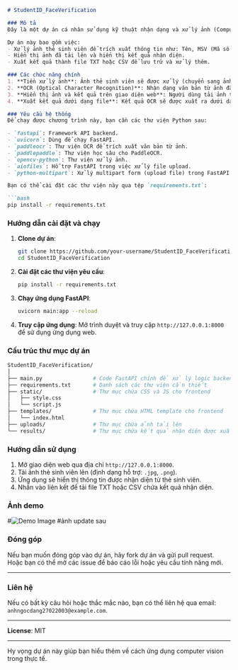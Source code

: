 ```md
# StudentID_FaceVerification

### Mô tả
Đây là một dự án cá nhân sử dụng kỹ thuật nhận dạng và xử lý ảnh (Computer Vision) để trích xuất và xác thực thông tin sinh viên từ thẻ sinh viên, cũng như có thể mở rộng thêm khả năng nhận dạng khuôn mặt.

Dự án này bao gồm việc:
- Xử lý ảnh thẻ sinh viên để trích xuất thông tin như: Tên, MSV (Mã số sinh viên), Ngành học, Khoa/Viện, và Khóa học.
- Hiển thị ảnh đã tải lên và hiển thị kết quả nhận diện.
- Xuất kết quả thành file TXT hoặc CSV để lưu trữ và xử lý thêm.

### Các chức năng chính
1. **Tiền xử lý ảnh**: Ảnh thẻ sinh viên sẽ được xử lý (chuyển sang ảnh xám, áp dụng threshold để loại bỏ nhiễu).
2. **OCR (Optical Character Recognition)**: Nhận dạng văn bản từ ảnh đã tiền xử lý sử dụng PaddleOCR.
3. **Hiển thị ảnh và kết quả trên giao diện web**: Người dùng tải ảnh thẻ sinh viên lên, kết quả nhận diện sẽ được hiển thị trên trang web.
4. **Xuất kết quả dưới dạng file**: Kết quả OCR sẽ được xuất ra dưới dạng file `.txt` hoặc `.csv`.

### Yêu cầu hệ thống
Để chạy được chương trình này, bạn cần các thư viện Python sau:

- `fastapi`: Framework API backend.
- `uvicorn`: Dùng để chạy FastAPI.
- `paddleocr`: Thư viện OCR để trích xuất văn bản từ ảnh.
- `paddlepaddle`: Thư viện học sâu cho PaddleOCR.
- `opencv-python`: Thư viện xử lý ảnh.
- `aiofiles`: Hỗ trợ FastAPI trong việc xử lý file upload.
- `python-multipart`: Xử lý multipart form (upload file) trong FastAPI.

Bạn có thể cài đặt các thư viện này qua tệp `requirements.txt`:

```bash
pip install -r requirements.txt
```

### Hướng dẫn cài đặt và chạy
1. **Clone dự án**:
    ```bash
    git clone https://github.com/your-username/StudentID_FaceVerification.git
    cd StudentID_FaceVerification
    ```

2. **Cài đặt các thư viện yêu cầu**:
    ```bash
    pip install -r requirements.txt
    ```

3. **Chạy ứng dụng FastAPI**:
    ```bash
    uvicorn main:app --reload
    ```

4. **Truy cập ứng dụng**:
   Mở trình duyệt và truy cập `http://127.0.0.1:8000` để sử dụng ứng dụng web.

### Cấu trúc thư mục dự án
```bash
StudentID_FaceVerification/
│
├── main.py                # Code FastAPI chính để xử lý logic backend
├── requirements.txt       # Danh sách các thư viện cần thiết
├── static/                # Thư mục chứa CSS và JS cho frontend
│   ├── style.css
│   └── script.js
├── templates/             # Thư mục chứa HTML template cho frontend
│   └── index.html
├── uploads/               # Thư mục chứa ảnh tải lên
└── results/               # Thư mục chứa kết quả nhận diện được xuất ra file TXT/CSV
```

### Hướng dẫn sử dụng
1. Mở giao diện web qua địa chỉ `http://127.0.0.1:8000`.
2. Tải ảnh thẻ sinh viên lên (định dạng hỗ trợ: `.jpg`, `.png`).
3. Ứng dụng sẽ hiển thị thông tin được nhận diện từ thẻ sinh viên.
4. Nhấn vào liên kết để tải file TXT hoặc CSV chứa kết quả nhận diện.

### Ảnh demo
#![Demo Image](static/demo.png) #ảnh update sau

### Đóng góp
Nếu bạn muốn đóng góp vào dự án, hãy fork dự án và gửi pull request. Hoặc bạn có thể mở các issue để báo cáo lỗi hoặc yêu cầu tính năng mới.

---

### Liên hệ
Nếu có bất kỳ câu hỏi hoặc thắc mắc nào, bạn có thể liên hệ qua email: `anhngocdang27022003@example.com`.

---

**License**: MIT

---

Hy vọng dự án này giúp bạn hiểu thêm về cách ứng dụng computer vision trong thực tế.
